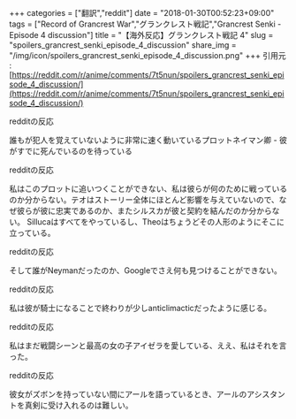 +++
categories = ["翻訳","reddit"]
date = "2018-01-30T00:52:23+09:00"
tags = ["Record of Grancrest War","グランクレスト戦記","Grancrest Senki - Episode 4 discussion"]
title = "【海外反応】グランクレスト戦記 4"
slug = "spoilers_grancrest_senki_episode_4_discussion"
share_img = "/img/icon/spoilers_grancrest_senki_episode_4_discussion.png"
+++
引用元 : [https://reddit.com/r/anime/comments/7t5nun/spoilers_grancrest_senki_episode_4_discussion/](https://reddit.com/r/anime/comments/7t5nun/spoilers_grancrest_senki_episode_4_discussion/)



<p><span class="reddit-comment">redditの反応</span></p>誰もが犯人を覚えていないように非常に速く動いているプロットネイマン卿 - 彼がすでに死んでいるのを待っている

<p><span class="reddit-comment">redditの反応</span></p>私はこのプロットに追いつくことができない、私は彼らが何のために戦っているのか分からない。テオはストーリー全体にほとんど影響を与えていないので、なぜ彼らが彼に忠実であるのか、またシルスカが彼と契約を結んだのか分からない。 Sillucaはすべてをやっているし、Theoはちょうどその人形のようにそこに立っている。

<p><span class="reddit-comment">redditの反応</span></p>そして誰がNeymanだったのか、Googleでさえ何も見つけることができない。

<p><span class="reddit-comment">redditの反応</span></p>私は彼が騎士になることで終わりが少しanticlimacticだったように感じる。

<p><span class="reddit-comment">redditの反応</span></p>私はまだ戦闘シーンと最高の女の子アイゼラを愛している、ええ、私はそれを言った。

<p><span class="reddit-comment">redditの反応</span></p>彼女がズボンを持っていない間にアールを語っているとき、アールのアシスタントを真剣に受け入れるのは難しい。
